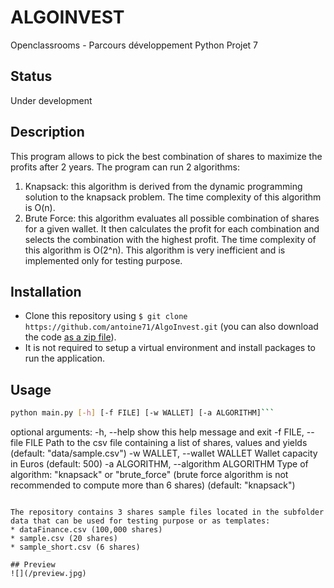 # ALGOINVEST
Openclassrooms - Parcours développement Python Projet 7

## Status
Under development

## Description
This program allows to pick the best combination of shares to maximize the profits after 2 years.
The program can run 2 algorithms:
1. Knapsack: this algorithm is derived from the dynamic programming solution to the knapsack problem. The time complexity of this algorithm is O(n).
2. Brute Force: this algorithm evaluates all possible combination of shares for a given wallet. It then calculates the profit for each combination and selects the combination with the highest profit. The time complexity of this algorithm is O(2^n). This algorithm is very inefficient and is implemented only for testing purpose.

## Installation
* Clone this repository using `$ git clone https://github.com/antoine71/AlgoInvest.git` (you can also download the code [as a zip file](https://github.com/antoine71/AlgoInvest/archive/main.zip)).
* It is not required to setup a virtual environment and install packages to run the application.

## Usage
```bash
python main.py [-h] [-f FILE] [-w WALLET] [-a ALGORITHM]```
```
optional arguments:
  -h, --help            show this help message and exit
  -f FILE, --file FILE  Path to the csv file containing a list of shares, values and yields 
                        (default: "data/sample.csv")
  -w WALLET, --wallet WALLET
                        Wallet capacity in Euros (default: 500)
  -a ALGORITHM, --algorithm ALGORITHM
                        Type of algorithm: "knapsack" or "brute_force" (brute force algorithm is not 
                        recommended to compute more than 6 shares) (default: "knapsack")
```

The repository contains 3 shares sample files located in the subfolder data that can be used for testing purpose or as templates:
* dataFinance.csv (100,000 shares)
* sample.csv (20 shares)
* sample_short.csv (6 shares)

## Preview
![](/preview.jpg)